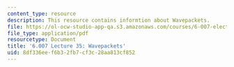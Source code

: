 ```yaml
---
content_type: resource
description: This resource contains informtion about Wavepackets.
file: https://ol-ocw-studio-app-qa.s3.amazonaws.com/courses/6-007-electromagnetic-energy-from-motors-to-lasers-spring-2011/8df336eef6b32fb7cf3c28aa813cf852_MIT6_007S11_lec35.pdf
file_type: application/pdf
resourcetype: Document
title: '6.007 Lecture 35: Wavepackets'
uid: 8df336ee-f6b3-2fb7-cf3c-28aa813cf852
---
```

